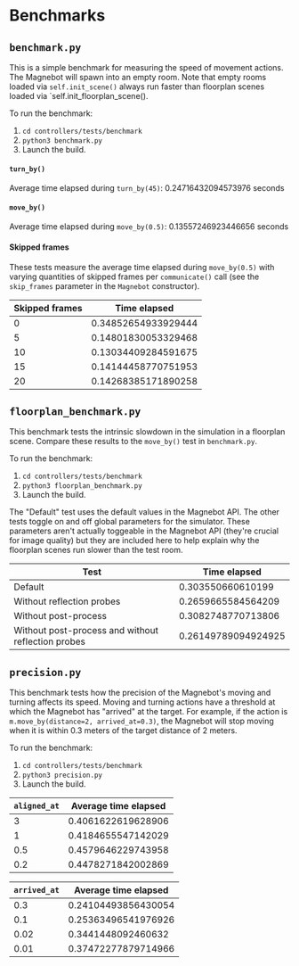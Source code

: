 # Benchmarks

## `benchmark.py`

This is a simple benchmark for measuring the speed of movement actions. The Magnebot will spawn into an empty room. Note that empty rooms loaded via `self.init_scene()` always run faster than floorplan scenes loaded via `self.init_floorplan_scene().

To run the benchmark:

1. `cd controllers/tests/benchmark`
2. `python3 benchmark.py`
3. Launch the build.

#### `turn_by()`

Average time elapsed during `turn_by(45)`: 0.24716432094573976 seconds

#### `move_by()`

Average time elapsed during `move_by(0.5)`: 0.13557246923446656 seconds

#### Skipped frames

These tests measure the average time elapsed during `move_by(0.5)` with varying quantities of skipped frames per `communicate()` call (see the `skip_frames` parameter in the `Magnebot` constructor).

| Skipped frames | Time elapsed |
| --- | --- |
| 0 | 0.34852654933929444 |
| 5 | 0.14801830053329468 |
| 10 | 0.13034409284591675 |
| 15 | 0.14144458770751953 |
| 20 | 0.14268385171890258 |

## `floorplan_benchmark.py`

This benchmark tests the intrinsic slowdown in the simulation in a floorplan scene. Compare these results to the `move_by()` test in `benchmark.py`.

To run the benchmark:

1. `cd controllers/tests/benchmark`
2. `python3 floorplan_benchmark.py`
3. Launch the build.

The "Default" test uses the default values in the Magnebot API. The other tests toggle on and off global parameters for the simulator. These parameters aren't actually toggeable in the Magnebot API (they're crucial for image quality) but they are included here to help explain why the floorplan scenes run slower than the test room. 

| Test                                               | Time elapsed        |
| -------------------------------------------------- | ------------------- |
| Default                                            | 0.303550660610199   |
| Without reflection probes                          | 0.2659665584564209  |
| Without post-process                               | 0.3082748770713806  |
| Without post-process and without reflection probes | 0.26149789094924925 |

## `precision.py`

This benchmark tests how the precision of the Magnebot's moving and turning affects its speed. Moving and turning actions have a threshold at which the Magnebot has "arrived" at the target. For example, if the action is `m.move_by(distance=2, arrived_at=0.3)`, the Magnebot will stop moving when it is within 0.3 meters of the target distance of 2 meters.

To run the benchmark:

1. `cd controllers/tests/benchmark`
2. `python3 precision.py`
3. Launch the build.

| `aligned_at` | Average time elapsed |
| --- | --- |
| 3 | 0.4061622619628906 |
| 1 | 0.4184655547142029 |
| 0.5 | 0.4579646229743958 |
| 0.2 | 0.4478271842002869 |

| `arrived_at` | Average time elapsed |
| --- | --- |
| 0.3 | 0.24104493856430054 |
| 0.1 | 0.25363496541976926 |
| 0.02 | 0.3441448092460632 |
| 0.01 | 0.37472277879714966 |